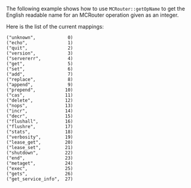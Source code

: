 The following example shows how to use `MCRouter::getOpName` to get the English readable name for an MCRouter operation given as an integer.

Here is the list of the current mappings:

```
("unknown",            0)
("echo",               1)
("quit",               2)
("version",            3)
("servererr",          4)
("get",                5)
("set",                6)
("add",                7)
("replace",            8)
("append",             9)
("prepend",           10)
("cas",               11)
("delete",            12)
("nops",              13)
("incr",              14)
("decr",              15)
("flushall",          16)
("flushre",           17)
("stats",             18)
("verbosity",         19)
("lease_get",         20)
("lease_set",         21)
("shutdown",          22)
("end",               23)
("metaget",           24)
("exec",              25)
("gets",              26)
("get_service_info",  27)
```
